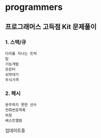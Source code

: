 # programmers
## 프로그래머스 고득점 Kit 문제풀이

### 1. 스택/큐
```
다리를 지나는 트럭
탑
기능개발
프린터
쇠막대기
주식가격
```
### 2. 해시
```
완주하지 못한 선수
전화번호목록
위장
베스트앨범
```
업데이트중
